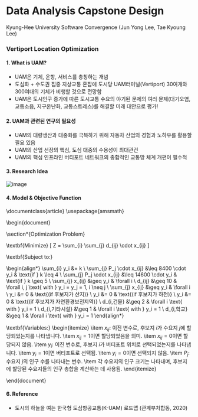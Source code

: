 # Data Analysis Capstone Design
Kyung-Hee University Software Convergence (Jun Yong Lee, Tae Kyoung Lee)

### Vertiport Location Optimization
#### 1. What is UAM?
- UAM은 기체, 운항, 서비스를 총칭하는 개념
- 도심화 + 수도권 집중 지상교통 혼잡에 도시당 UAM터미널(Vertiport) 30여개와 300여대의 기체가 비행할 것으로 전망함
- UAM은 도시인구 증가에 따른 도시교통 수요의 야기된 문제의 여러 문제(대기오염, 교통소음, 지구온난화, 교통스트레스)를 해결할 미래 대안으로 평가!

#### 2. UAM과 관련된 연구의 필요성
- UAM의 대량생산과 대중화를 극복하기 위해 자동차 산업의 경험과 노하우를 활용할 필요 있음
- UAM의 산업 선장의 핵심, 도심 대중의 수용성이 최대관건
- UAM의 핵심 인프라인 버티포트 네트워크의 종합적인 교통망 체계 개편이 필수적

#### 3. Research Idea
![image](https://github.com/user-attachments/assets/79e69214-8971-4088-9471-6dcabaeb0a1e)

#### 4. Model & Objective Function
\documentclass{article}
\usepackage{amsmath}

\begin{document}

\section*{Optimization Problem}

\textbf{Minimize}
\[
Z = \sum_{i} \sum_{j} d_{ij} \cdot x_{ij}
\]

\textbf{Subject to:}

\begin{align*}
\sum_{i} y_i &= k \\
\sum_{j} P_j \cdot x_{ij} &\leq 8400 \cdot y_i & \text{if } k \leq 4 \\
\sum_{j} P_j \cdot x_{ij} &\leq 14600 \cdot y_i & \text{if } k \geq 5 \\
\sum_{j} x_{ij} &\geq y_i & \forall i \\
d_{ij} &\geq 10 & \forall i, j \text{ with } y_i = y_j = 1, i \neq j \\
\sum_{j} x_{ij} &\geq y_i & \forall i \\
y_i &= 0 & \text{(if 후보지가 산지)} \\
y_i &= 0 & \text{(if 후보지가 하천)} \\
y_i &= 0 & \text{(if 후보지가 자연환경보전지역)} \\
d_{i,건물} &\geq 2 & \forall i \text{ with } y_i = 1 \\
d_{i,기타시설} &\geq 1 & \forall i \text{ with } y_i = 1 \\
d_{i,학교} &\geq 1 & \forall i \text{ with } y_i = 1
\end{align*}

\textbf{Variables:}
\begin{itemize}
\item $x_{ij}$: 이진 변수로, 후보지 $i$가 수요지 $j$에 할당되었는지를 나타냅니다.
\item $x_{ij} = 1$이면 할당되었음을 의미.
\item $x_{ij} = 0$이면 할당되지 않음.
\item $y_i$: 이진 변수로, 후보지 $i$가 버티포트 위치로 선택되었는지를 나타냅니다.
\item $y_i = 1$이면 버티포트로 선택됨.
\item $y_i = 0$이면 선택되지 않음.
\item $P_j$: 수요지 $j$의 인구 수를 나타내는 변수.
\item 각 수요지의 인구 크기는 나타내며, 후보지에 할당된 수요지들의 인구 총합을 계산하는 데 사용됨.
\end{itemize}

\end{document}

#### 6. Reference
- 도시의 하늘을 여는 한국형 도심항공교통(K-UAM) 로드맵 (관계부처합동, 2020)
